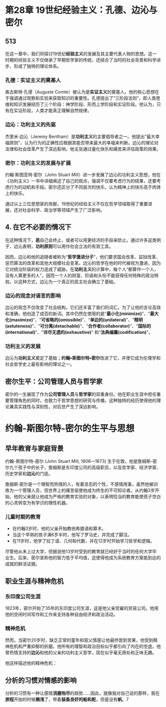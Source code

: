 # 第28章 19世纪经验主义：孔德、边沁与密尔

## 513

在这一章中，我们将探讨19世纪**经验主义**的发展及其主要代表人物的思想。这一时期的经验主义不仅继承了早期哲学家的传统，还结合了当时的社会背景和科学进步，形成了独特的理论体系。

### **孔德**：实证主义的奠基人

奥古斯特·孔德（Auguste Comte）被认为是**实证主义**的奠基人。他的核心思想在于强调通过观察和实验来获取知识的重要性。孔德提出了“三阶段法则”，即人类思维和知识发展经历了三个阶段：神学阶段、形而上学阶段和实证阶段。他认为，只有在实证阶段，人类才能真正理解自然规律。

### **边沁**：功利主义的先驱

杰里米·边沁（Jeremy Bentham）是**功利主义**的主要倡导者之一。他提出“最大幸福原则”，认为行为的正确性应根据其能否带来最大的幸福来判断。边沁的理论对法律和社会改革产生了深远影响，他主张通过量化快乐和痛苦来评估政策的效果。

### **密尔**：功利主义的发展与扩展

约翰·斯图亚特·密尔（John Stuart Mill）进一步发展了边沁的功利主义思想。他在《功利主义》一书中详细阐述了自己的观点，强调不仅要考虑行为的结果，还要考虑行为的动机和手段。密尔还区分了不同层次的快乐，认为精神上的快乐高于肉体上的快乐。

通过以上三位思想家的贡献，19世纪的经验主义不仅在哲学领域取得了重要进展，还对社会科学、政治学等领域产生了广泛影响。

## 4. 在它不必要的情况下

在这种情况下，**恶**自己会终止，或者可以用更经济的手段来防止。通过许多这类例子，边沁表明，**功利原则**可以用作社会立法的有效工具。

因而，边沁和他的追随者被称为“**哲学激进分子**”，他们要求国会改革、监狱改革、惩罚算法的改革和其他大规模社会变革。边沁的哲学在他的时代被视为激进，因为它对统治阶级的权力造成了威胁。在**功利主义**的计算中，每个人“都算作一个人，没有人算更多的人”，因而一个人的财富、阶级和头衔不能获得任何特殊的政治特权。以这种方式，边沁为一个真正的民主社会确立了基础。

### 边沁的观念对语言的影响

边沁的观念不仅改变了社会结构，它们还丰富了我们的词汇。为了让他的言论高效和准确，他创造了成百的新词。其中仍然在使用的是“**最小化(minimize)**”、“**最大化(maximize)**”、“**可省略的(omissible)**”、“**单边的(unilateral)**”、“**精明(astuteness)**”、“**可分离(detachable)**”、“**合作者(collaborator)**”、“**国际的(international)**”、“**详尽无遗的(exhaustive)**” 和“**法典编纂(codification)**”。

### 功利主义的发展

边沁为**功利主义**奠定了基础；**约翰•斯图尔特•密尔**改进了它，并使它成为伦理学和社会哲学史上最有影响的理论之一。

## 密尔生平：公司管理人员与**哲学家**

密尔的一生展现了作为**公司管理人员**与**哲学家**的双重身份。他在职业生涯中担任重要管理角色的同时，也致力于哲学思想的研究与传播。这种独特的经历使得他的理论兼具实践性与深刻性，对后世产生了深远影响。

# 约翰-斯图尔特-密尔的生平与思想

## 早年教育与家庭背景

约翰-斯图尔特-密尔 (John Stuart Mill, 1806—1873) 生于伦敦。他是詹姆斯-密尔九个孩子中的长子，詹姆斯是东印度公司的高级职员，以及哲学家、经济学家、历史学家和**边沁**的门徒。

詹姆斯·密尔是一个理智而热情的人，有着坚忍的个性，不感情用事。虽然他被训练为一个管理人员，但世界上的痛苦驱使他成为终生的不可知论者。从约翰3岁开始，他的父亲就让他成为严格的教育实验的对象，以表明恰当的教育能使孩子空白的心灵转变为有学识的理性机器。

### 儿童时期的教育

- 在约翰3岁时，他的父亲开始教他希腊语和算术。
- 当这个早熟的孩子满6岁半时，他写了罗马史，并完成了脚注。
- 在11岁时，他学了拉丁语、几何和代数，并在12岁时开始学习哲学和逻辑。

尽管他从未上过大学，但据说他13岁时受到的教育就已经好于当时的任何大学毕业生。后来，密尔宣称他的智力低于平均值，这使得他成为系统教育方案能到达的成就的鲜活证据。

## 职业生涯与精神危机

### 东印度公司生涯

1823年，密尔开始了35年的东印度公司生涯，这是他父亲受雇的贸易公司。他用他的空闲时间写作和工作来支持各种自由经济和政治活动。

### 精神危机

然而，当密尔20岁时，缺乏正常的童年和慈父情感让他最终尝到苦果，他受到精神危机和严重抑郁的折磨。他所有的理智和政治目标似乎都引向了内在的空虚。他曾热情支持的**边沁**和他的父亲的功利主义哲学，现在似乎毫无用处和乏味无趣。

他这样描述他的精神危机：

## 分析的习惯对情感的影响

分析的习惯有一种让感情**消磨殆尽**的趋势……因此，就像我对自己说的那样，我在**旅程**开始的时候**搁浅**了，带着**装备良好的船和舵**，但是没有**帆**。7